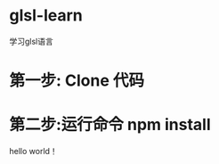 # glsl-learn
学习glsl语言
<h1>第一步: Clone 代码 </h1>
<h1>第二步:运行命令 npm install </h1>
<body>hello world！
    <script src="src/readme.js"></script>
</body>
